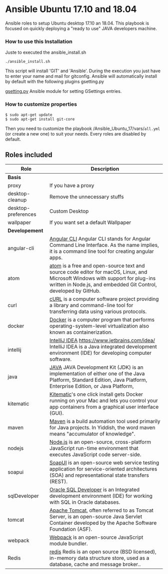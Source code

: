 # Ansible Ubuntu 17.10 and 18.04
Ansible roles to setup Ubuntu desktop 17.10 an 18.04. This playbook is focused on quickly deploying a "ready to use" JAVA developers machine.


### How to use this Installation

Juste to executed the ansible_install.sh  
```
./ansible_install.sh
```
This script will install 'GIT' and 'Ansible'. During the execution you just have to enter your name and mail for gitconfig.
Ansible will automatically install by default with the following plugins
    gsetting.py 
    
  [gsetting.py](https://github.com/jistr/ansible-gsetting) Ansible module for setting GSettings entries.


### How to customize properties
```
$ sudo apt-get update
$ sudo apt-get install git-core
```

Then you need to customize the playbook /Ansible_Ubuntu_17/vars/`all.yml` (or create a new one) to suit your needs. Every roles are disabled by default.


## Roles included

| Role                     | Description                                                                                                                                                                                                                                                                                                                           |
| ------------------------ | ----------------------------------------------------------------------------------------- |
| **Basis**                |                                                                                           |
| proxy                    | If you have a proxy                                                                       |
| desktop-cleanup          | Remove the unnecessary stuffs                                                             |
| desktop-preferences      | Custom Desktop                                                                            |
| wallpaper                | If you want set a default Wallpaper                                                                                          |
| **Developement**         |                                                                                           |
| angular-cli              |  [Angular CLI](https://cli.angular.io/) Angular CLI stands for Angular Command Line Interface. As the name implies, it is a command line tool for creating angular apps.                                                                  |
| atom                     |  [atom](https://atom.io/)  is a free and open-source text and source code editor for macOS, Linux, and Microsoft Windows with support for plug-ins written in Node.js, and embedded Git Control, developed by GitHub.                                                                        |
| curl                     |  [cURL](https://curl.haxx.se/) is a computer software project providing a library and command-line tool for transferring data using various protocols.                                                               |
| docker                   |  [Docker](https://www.docker.com/) is a computer program that performs operating-system-level virtualization also known as containerization.                                                                |
| intellij                 |  [IntelliJ IDEA](https://www.jetbrains.com/idea/ )   https://www.jetbrains.com/idea/  IntelliJ IDEA is a Java integrated development environment (IDE) for developing computer software.                                                       |
| java                     |  [JAVA](http://www.oracle.com/technetwork/java/javase/overview/index.html )  JAVA Development Kit (JDK) is an implementation of either one of the Java Platform, Standard Edition, Java Platform, Enterprise Edition, or Java Platform,                      |
| kitematic                |  [Kitematic](https://kitematic.com/  )'s one click install gets Docker running on your Mac and lets you control your app containers from a graphical user interface (GUI).                                                               |
| maven                    |   [Maven](https://maven.apache.org/) is a build automation tool used primarily for Java projects. In Yiddish, the word maven means "accumulator of knowledge".                                                              |
| nodejs                   |   [Node.js](https://nodejs.org/) is an open-source, cross-platform JavaScript run-time environment that executes JavaScript code server-side.                                                                   |
| soapui                   |   [SoapUI](https://www.soapui.org/) is an open-source web service testing application for service-oriented architectures (SOA) and representational state transfers (REST).                                                               |
| sqlDeveloper             |  [Oracle SQL Developer](http://www.oracle.com/technetwork/developer-tools/sql-developer/overview/index.html) is an Integrated development environment (IDE) for working with SQL in Oracle databases.   |
| tomcat                   |   [Apache Tomcat](http://tomcat.apache.org/), often referred to as Tomcat Server, is an open-source Java Servlet Container developed by the Apache Software Foundation (ASF).                                                             |
| webpack                  |   [Webpack](https://webpack.js.org/) is an open-source JavaScript module bundler.                                                              |
| Redis                  |   [redis](https://redis.io/) Redis is an open source (BSD licensed), in-memory data structure store, used as a database, cache and message broker..                                                              |

